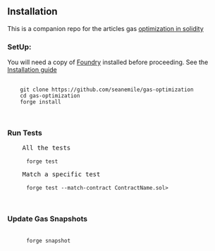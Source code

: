 <div>
  <h2>Installation</h2>
  <p> This is a companion repo for the articles gas <a href="https://seanemile.com/home"> optimization in solidity</a></p> 
  <h3>SetUp:</h3>
  <p>
    You will need a copy of
    <a href="https://github.com/foundry-rs/foundry">Foundry</a> installed before
    proceeding. See the
    <a href="https://github.com/foundry-rs/foundry#installation"
      >Installation guide</a
    >
  </p>
  <pre>
   <code>
    git clone https://github.com/seanemile/gas-optimization
    cd gas-optimization
    forge install
   </code>
  </pre>
  <h3>Run Tests</h3>
  <pre>
    All the tests
    <code>
      forge test
    </code>
    Match a specific test
    <code>
      forge test --match-contract ContractName.sol>
    </code>
  </pre>
  <h3>Update Gas Snapshots</h3>
  <pre>
    <code>
      forge snapshot
    </code>
  </pre>
</div>
